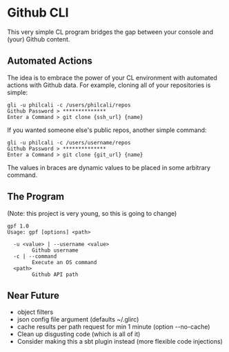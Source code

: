 # Github CLI

This very simple CL program bridges the gap between your console and (your)
Github content.

## Automated Actions

The idea is to embrace the power of your CL environment with automated actions
with Github data. For example, cloning all of your repositories is simple:

```
gli -u philcali -c /users/philcali/repos
Github Password > **************
Enter a Command > git clone {ssh_url} {name}
```

If you wanted someone else's public repos, another simple command:

```
gli -u philcali -c /users/username/repos
Github Password > **************
Enter a Command > git clone {git_url} {name}
```

The values in braces are dynamic values to be placed in some arbitrary command.

## The Program

(Note: this project is very young, so this is going to change)

```
gpf 1.0
Usage: gpf [options] <path>

  -u <value> | --username <value>
        Github username
  -c | --command
        Execute an OS command
  <path>
        Github API path
```

## Near Future

- object filters
- json config file argument (defaults ~/.glirc)
- cache results per path request for min 1 minute (option --no-cache)
- Clean up disgusting code (which is all of it)
- Consider making this a sbt plugin instead (more flexible code injections)
